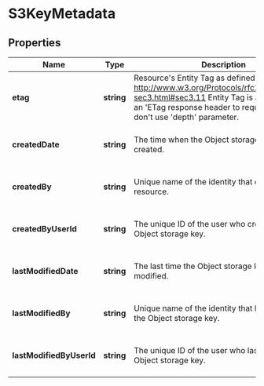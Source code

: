 # S3KeyMetadata

## Properties
| Name | Type | Description | Notes |
| ------------ | ------------- | ------------- | ------------- |
| **etag** | **string** | Resource\'s Entity Tag as defined in http://www.w3.org/Protocols/rfc2616/rfc2616-sec3.html#sec3.11  Entity Tag is also added as an \'ETag response header to requests which don\'t use \'depth\' parameter. | [optional] [readonly] [default to undefined] |
| **createdDate** | **string** | The time when the Object storage key was created. | [optional] [readonly] [default to undefined] |
| **createdBy** | **string** | Unique name of the identity that created the resource. | [optional] [readonly] [default to undefined] |
| **createdByUserId** | **string** | The unique ID of the user who created the Object storage key. | [optional] [readonly] [default to undefined] |
| **lastModifiedDate** | **string** | The last time the Object storage key was modified. | [optional] [readonly] [default to undefined] |
| **lastModifiedBy** | **string** | Unique name of the identity that last modified the Object storage key. | [optional] [readonly] [default to undefined] |
| **lastModifiedByUserId** | **string** | The unique ID of the user who last modified the Object storage key. | [optional] [readonly] [default to undefined] |


